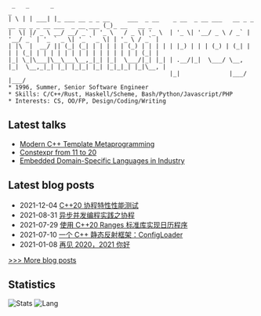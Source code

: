 
```
 _   _      _                                                                                      _
| \ | | ___| |_ ___ __ _ _ __     ___  _ __    _ __  _ __ ___   __ _ _ __ __ _ _ __ ___  _ __ ___ (_)_ __   __ _
|  \| |/ _ \ __/ __/ _` | '_ \   / _ \| '_ \  | '_ \| '__/ _ \ / _` | '__/ _` | '_ ` _ \| '_ ` _ \| | '_ \ / _` |
| |\  |  __/ || (_| (_| | | | | | (_) | | | | | |_) | | | (_) | (_| | | | (_| | | | | | | | | | | | | | | | (_| |
|_| \_|\___|\__\___\__,_|_| |_|  \___/|_| |_| | .__/|_|  \___/ \__, |_|  \__,_|_| |_| |_|_| |_| |_|_|_| |_|\__, |
                                              |_|              |___/                                       |___/
* 1996, Summer, Senior Software Engineer
* Skills: C/C++/Rust, Haskell/Scheme, Bash/Python/Javascript/PHP
* Interests: CS, OO/FP, Design/Coding/Writing
```

## Latest talks
- [Modern C++ Template Metaprogramming](http://netcan.github.io/presentation/metaprogramming)
- [Constexpr from 11 to 20](https://netcan.github.io/presentation/constexpr_from_11_20)
- [Embedded Domain-Specific Languages in Industry](https://netcan.github.io/presentation/edsl_in_industry)

## Latest blog posts
- 2021-12-04 [C++20 协程特性性能测试](https://netcan.github.io/2021/12/04/C-20%E5%8D%8F%E7%A8%8B%E7%89%B9%E6%80%A7%E6%80%A7%E8%83%BD%E6%B5%8B%E8%AF%95/)
- 2021-08-31 [异步并发编程实践之协程](https://netcan.github.io/2021/08/31/%E5%BC%82%E6%AD%A5%E5%B9%B6%E5%8F%91%E7%BC%96%E7%A8%8B%E5%AE%9E%E8%B7%B5%E4%B9%8B%E5%8D%8F%E7%A8%8B/)
- 2021-07-29 [使用 C++20 Ranges 标准库实现日历程序](https://netcan.github.io/2021/07/29/%E4%BD%BF%E7%94%A8C-20-Ranges%E6%A0%87%E5%87%86%E5%BA%93%E5%AE%9E%E7%8E%B0%E6%97%A5%E5%8E%86%E7%A8%8B%E5%BA%8F/)
- 2021-07-10 [一个 C++ 静态反射框架：ConfigLoader](https://netcan.github.io/2021/07/10/%E4%B8%80%E4%B8%AAC-%E9%9D%99%E6%80%81%E5%8F%8D%E5%B0%84%E6%A1%86%E6%9E%B6%EF%BC%9AConfigLoader/)
- 2021-01-08 [再见 2020，2021 你好](https://netcan.github.io/2021/01/08/%E5%86%8D%E8%A7%812020%EF%BC%8C2021%E4%BD%A0%E5%A5%BD/)

[>>> More blog posts](https://netcan.github.io/archives/)

## Statistics
![Stats](https://github-readme-stats.vercel.app/api?username=netcan)
![Lang](https://github-readme-stats.vercel.app/api/top-langs/?username=netcan&hide=ipynb,html&layout=compact)
